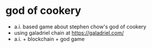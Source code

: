 # god of cookery

- a.i. based game about stephen chow's god of cookery
- using galadriel chain at https://galadriel.com/
- a.i. + blockchain + god game
